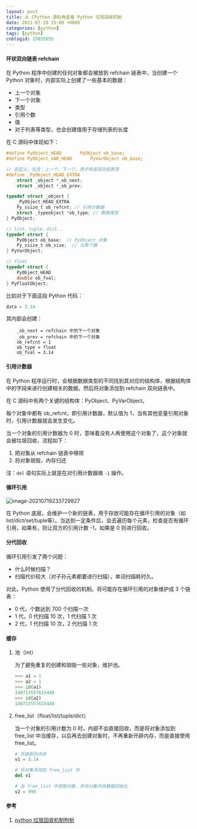 ```yaml
---
layout: post
title: 从 CPython 源码角度看 Python 垃圾回收机制
date: 2021-07-20 15:09 +0800
categories: [python]
tags: [python]
cnblogid: 15035055
---
```

#### 环状双向链表 refchain

在 Python 程序中创建的任何对象都会被放到 refchain 链表中，当创建一个 Python 对象时，内部实际上创建了一些基本的数据：

- 上一个对象
- 下一个对象
- 类型
- 引用个数
- 值
- 对于列表等类型，也会创建值用于存储列表的长度

在 C 源码中体现如下：

```c
#define PyObject_HEAD		PyObject ob_base;
#define PyObject_VAR_HEAD		PyVarObject ob_base;

// 宏定义，包含：上一个、下一个、用于构造双向链表用
#define _PyObject_HEAD_EXTRA
	struct _object *_ob_next;
	struct _object *_ob_prev;

typedef struct _object {
    _PyObject_HEAD_EXTRA 
    Py_ssize_t ob_refcnt; // 引用计数器
    struct _typeobject *ob_type; // 数据类型
} PyObject;

// list、tuple、dict..
typedef struct {
    PyObject ob_base;  // PyObject 对象
    Py_ssize_t ob_size;  // 元素个数
} PyVarObject;

// float
typedef struct {
    PyObject_HEAD
    double ob_fval;
} PyFloatObject;
```

比如对于下面这段 Python 代码：

```python
data = 3.14
```

其内部会创建：

```
	_ob_next = refchain 中的下一个对象
	_ob_prev = refchain 中的下一个对象
	ob_refcnt = 1
	ob_type = float
	ob_fval = 3.14
```

#### 引用计数器

在 Python 程序运行时，会根据数据类型的不同找到其对应的结构体，根据结构体中的字段来进行创建相关的数据，然后将对象添加到 refchain 双向链表中。

在 C 源码中有两个关键的结构体：PyObject、PyVarObject。

每个对象中都有 ob_refcnt，即引用计数器，默认值为 1，当有其他变量引用对象时，引用计数器就会发生变化。

当一个对象的引用计数器为 0 时，意味着没有人再使用这个对象了，这个对象就会被垃圾回收，流程如下：

1. 把对象从 refchain 链表中移除
2. 将对象销毁，内存归还

注：`del` 语句实际上就是在对引用计数器做 `-1` 操作。

#### 循环引用

![image-20210719233729827](https://raw.githubusercontent.com/kingronjan/pics/master/for/pylittleimage-20210719233729827.png)

在 Python 底层，会维护一个新的链表，用于存放可能存在循环引用的对象（如 list/dict/set/tuple等）。当达到一定条件后，会去遍历每个元素，检查是否有循环引用，如果有，则让双方的引用计数 -1，如果是 0 则进行回收。

#### 分代回收

循环引用引发了两个问题：

- 什么时候扫描？
- 扫描代价较大（对子孙元素都要进行扫描），单词扫描耗时久。

对此，Python 使用了分代回收的机制。将可能存在循环引用的对象维护成 3 个链表：

- 0 代，个数达到 700 个扫描一次
- 1 代，0 代扫描 10 次，1 代扫描 1 次
- 2 代，1 代扫描 10 次，2 代扫描 1 次

#### 缓存

1. 池（int）

   为了避免重复的创建和销毁一些对象，维护池。

   ```python
   >>> a1 = 1
   >>> a2 = 1
   >>> id(a1)
   140713557615440
   >>> id(a2)
   140713557615440
   ```

2. free_list（float/list/tuple/dict）

   当一个对象的引用计数为 0 时，内部不会直接回收，而是将对象添加到 free_list 中当缓存，以后再去创建对象时，不再重新开辟内存，而是直接使用 free_list。

   ```python
   # 开辟新的内存
   v1 = 3.14
   
   # 将对象添加到 free_list 中
   del v1
   
   # 去 free_list 中获取对象，并将对象内存数据初始化
   v2 = 999
   ```

   

#### 参考

1. [python 垃圾回收机制刨析](https://pythonav.com/wiki/detail/6/88/)

